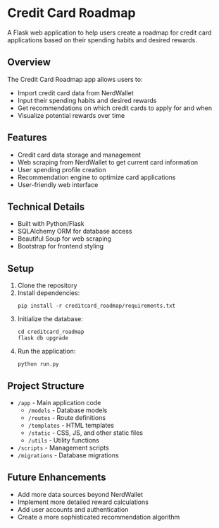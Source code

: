 # Credit Card Roadmap

A Flask web application to help users create a roadmap for credit card applications based on their spending habits and desired rewards.

## Overview

The Credit Card Roadmap app allows users to:
- Import credit card data from NerdWallet
- Input their spending habits and desired rewards
- Get recommendations on which credit cards to apply for and when
- Visualize potential rewards over time

## Features

- Credit card data storage and management
- Web scraping from NerdWallet to get current card information
- User spending profile creation
- Recommendation engine to optimize card applications
- User-friendly web interface

## Technical Details

- Built with Python/Flask
- SQLAlchemy ORM for database access
- Beautiful Soup for web scraping
- Bootstrap for frontend styling

## Setup

1. Clone the repository
2. Install dependencies:
   ```
   pip install -r creditcard_roadmap/requirements.txt
   ```
3. Initialize the database:
   ```
   cd creditcard_roadmap
   flask db upgrade
   ```
4. Run the application:
   ```
   python run.py
   ```

## Project Structure

- `/app` - Main application code
  - `/models` - Database models
  - `/routes` - Route definitions
  - `/templates` - HTML templates
  - `/static` - CSS, JS, and other static files
  - `/utils` - Utility functions
- `/scripts` - Management scripts
- `/migrations` - Database migrations

## Future Enhancements

- Add more data sources beyond NerdWallet
- Implement more detailed reward calculations
- Add user accounts and authentication
- Create a more sophisticated recommendation algorithm 